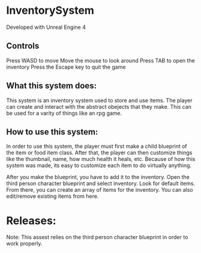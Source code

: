 # InventorySystem

Developed with Unreal Engine 4

## Controls
Press WASD to move
Move the mouse to look around
Press TAB to open the inventory
Press the Escape key to quit the game

## What this system does:
This system is an inventory system used to store and use items. The player can create and interact with the abstract obejects that they make.
This can be used for a varity of things like an rpg game.

## How to use this system:
In order to use this system, the player must first make a child blueprint of the item or food item class. After that, the player can then
customize things like the thumbnail, name, how much health it heals, etc. Because of how this system was made, its easy to customize each item to do virtually
anything.

After you make the blueprint, you have to add it to the inventory. Open the third person character blueprint and select inventory. Look for default items. From there, you can create an
array of items for the inventory. You can also edit/remove existing items from here.

# Releases:


Note: This assest relies on the third person character blueprint in order to work properly.
